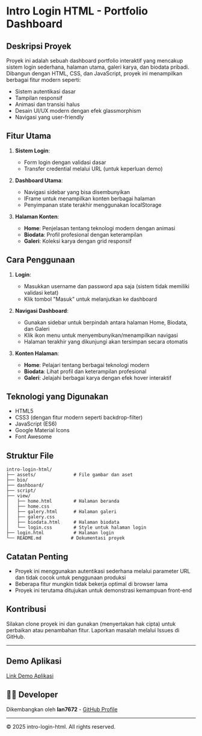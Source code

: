 # Intro Login HTML - Portfolio Dashboard

## Deskripsi Proyek

Proyek ini adalah sebuah dashboard portfolio interaktif yang mencakup sistem login sederhana, halaman utama, galeri karya, dan biodata pribadi. Dibangun dengan HTML, CSS, dan JavaScript, proyek ini menampilkan berbagai fitur modern seperti:

- Sistem autentikasi dasar
- Tampilan responsif
- Animasi dan transisi halus
- Desain UI/UX modern dengan efek glassmorphism
- Navigasi yang user-friendly

## Fitur Utama

1. **Sistem Login**:
   - Form login dengan validasi dasar
   - Transfer credential melalui URL (untuk keperluan demo)

2. **Dashboard Utama**:
   - Navigasi sidebar yang bisa disembunyikan
   - IFrame untuk menampilkan konten berbagai halaman
   - Penyimpanan state terakhir menggunakan localStorage

3. **Halaman Konten**:
   - **Home**: Penjelasan tentang teknologi modern dengan animasi
   - **Biodata**: Profil profesional dengan keterampilan
   - **Galeri**: Koleksi karya dengan grid responsif

## Cara Penggunaan

1. **Login**:
   - Masukkan username dan password apa saja (sistem tidak memiliki validasi ketat)
   - Klik tombol "Masuk" untuk melanjutkan ke dashboard

2. **Navigasi Dashboard**:
   - Gunakan sidebar untuk berpindah antara halaman Home, Biodata, dan Galeri
   - Klik ikon menu untuk menyembunyikan/menampilkan navigasi
   - Halaman terakhir yang dikunjungi akan tersimpan secara otomatis

3. **Konten Halaman**:
   - **Home**: Pelajari tentang berbagai teknologi modern
   - **Biodata**: Lihat profil dan keterampilan profesional
   - **Galeri**: Jelajahi berbagai karya dengan efek hover interaktif

## Teknologi yang Digunakan

- HTML5
- CSS3 (dengan fitur modern seperti backdrop-filter)
- JavaScript (ES6)
- Google Material Icons
- Font Awesome

## Struktur File

```
intro-login-html/
├── assets/              # File gambar dan aset
├── bio/
├── dashboard/
├── script/
├── view/
│   ├── home.html        # Halaman beranda
│   ├── home.css
│   ├── galery.html      # Halaman galeri
│   ├── galery.css
│   ├── biodata.html     # Halaman biodata
│   └── login.css        # Style untuk halaman login
├── login.html           # Halaman login
└── README.md           # Dokumentasi proyek
```

## Catatan Penting

- Proyek ini menggunakan autentikasi sederhana melalui parameter URL dan tidak cocok untuk penggunaan produksi
- Beberapa fitur mungkin tidak bekerja optimal di browser lama
- Proyek ini terutama ditujukan untuk demonstrasi kemampuan front-end

## Kontribusi

Silakan clone proyek ini dan gunakan (menyertakan hak cipta) untuk perbaikan atau penambahan fitur. Laporkan masalah melalui Issues di GitHub.

---

## Demo Aplikasi

[Link Demo Aplikasi]()


## 👨‍💻 Developer

Dikembangkan oleh **Ian7672** - [GitHub Profile](https://github.com/Ian7672)

---

© 2025 intro-login-html. All rights reserved.